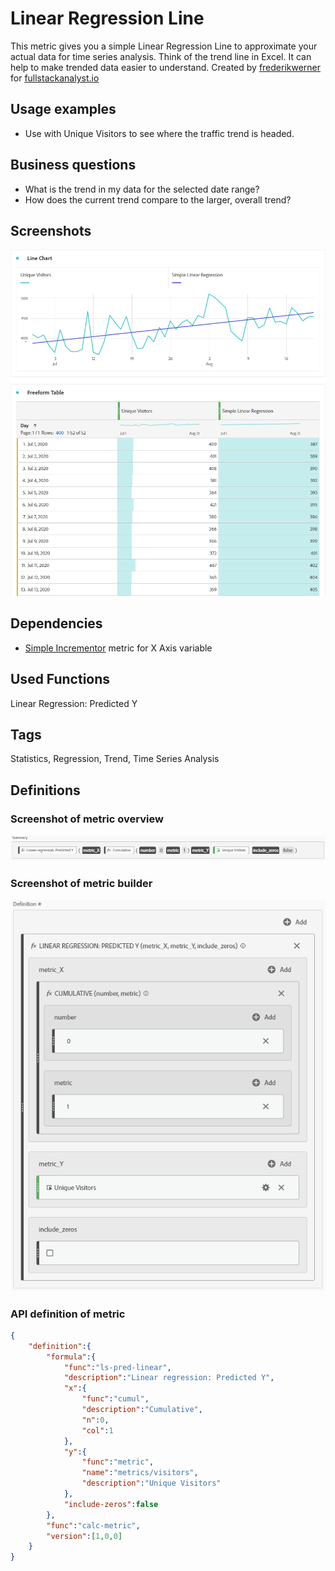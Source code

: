 # Linear Regression Line
This metric gives you a simple Linear Regression Line to approximate your actual data for time series analysis. Think of the trend line in Excel. It can help to make trended data easier to understand. Created by [frederikwerner](https://github.com/frederikwerner) for [fullstackanalyst.io](https://www.fullstackanalyst.io/?r=g)

## Usage examples
* Use with Unique Visitors to see where the traffic trend is headed.

## Business questions
* What is the trend in my data for the selected date range?
* How does the current trend compare to the larger, overall trend?

## Screenshots
![Linear Regression Line in Adobe Analytics](res/linearregressionline3.png)

## Dependencies
* [Simple Incrementor](Simple%20Incrementor.md) metric for X Axis variable

## Used Functions
Linear Regression: Predicted Y

## Tags
Statistics, Regression, Trend, Time Series Analysis

## Definitions
### Screenshot of metric overview
![Metric Summary](res/linearregressionline1.png)
### Screenshot of metric builder
![Metric Builder](res/linearregressionline2.png)
### API definition of metric
```json
{
    "definition":{
        "formula":{
            "func":"ls-pred-linear",
            "description":"Linear regression: Predicted Y",
            "x":{
                "func":"cumul",
                "description":"Cumulative",
                "n":0,
                "col":1
            },
            "y":{
                "func":"metric",
                "name":"metrics/visitors",
                "description":"Unique Visitors"
            },
            "include-zeros":false
        },
        "func":"calc-metric",
        "version":[1,0,0]
    }
}
```